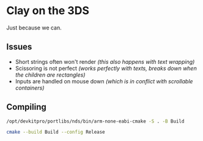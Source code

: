 # Clay on the 3DS

Just because we can.

## Issues

- Short strings often won't render _(this also happens with text wrapping)_
- Scissoring is not perfect _(works perfectly with texts, breaks down when the children are rectangles)_
- Inputs are handled on mouse down _(which is in conflict with scrollable containers)_

## Compiling

```bash
/opt/devkitpro/portlibs/nds/bin/arm-none-eabi-cmake -S . -B Build

cmake --build Build --config Release
```
